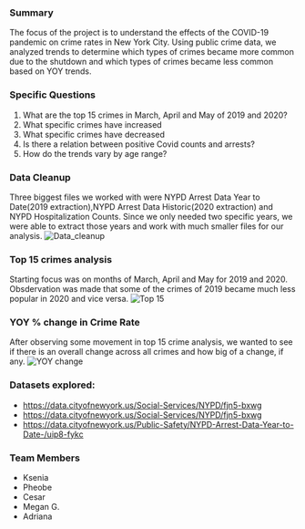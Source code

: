 ### Summary 
The focus of the project is to understand the effects of the COVID-19 pandemic on crime rates in New York City. Using public crime data, we analyzed trends to determine which types of crimes became more common due to the shutdown and which types of crimes became less common based on YOY trends. 

### Specific Questions 
1. What are the top 15 crimes in March, April and May of 2019 and 2020?
2. What specific crimes have increased 
3. What specific crimes have decreased 
4. Is there a relation between positive Covid counts and arrests? 
5. How do the trends vary by age range? 

### Data Cleanup 
Three biggest files we worked with were NYPD Arrest Data Year to Date(2019 extraction),NYPD Arrest Data Historic(2020 extraction) and NYPD Hospitalization Counts. Since we only needed two specific years, we were able to extract those years and work with much smaller files for our analysis.
![Data_cleanup](https://github.com/kseniadyakova10/Covid_Vs_NYC_Crime_Project/blob/main/Images/data_cleanup.png?raw=true)

### Top 15 crimes analysis
Starting focus was on months of March, April and May for 2019 and 2020. Obsdervation was made that some of the crimes of 2019 became much less popular in 2020 and vice versa.
![Top 15](https://github.com/kseniadyakova10/Covid_Vs_NYC_Crime_Project/blob/main/Images/top_15_crimes.png?raw=true)

### YOY % change in Crime Rate
After observing some movement in top 15 crime analysis, we wanted to see if there is an overall change across all crimes and how big of a change, if any.
![YOY change](https://github.com/kseniadyakova10/Covid_Vs_NYC_Crime_Project/blob/main/Images/change_crime_rate_yoy.png?raw=true)

### Datasets explored:
* https://data.cityofnewyork.us/Social-Services/NYPD/fjn5-bxwg
* https://data.cityofnewyork.us/Social-Services/NYPD/fjn5-bxwg
* https://data.cityofnewyork.us/Public-Safety/NYPD-Arrest-Data-Year-to-Date-/uip8-fykc

### Team Members
* Ksenia
* Pheobe
* Cesar
* Megan G. 
* Adriana
